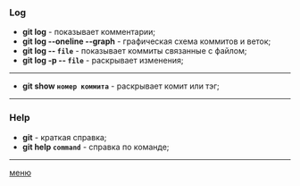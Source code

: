 ### Log 
 
- **git log** - показывает комментарии;
- **git log --oneline --graph** - графическая схема коммитов и веток;
- **git log -- `file`** - показывает коммиты связанные с файлом;
- **git log -p -- `file`** - раскрывает изменения;
---
- **git show `номер коммита`** - раскрывает комит или тэг;
---
### Help
- **git** - краткая справка;
- **git help `command`** - справка по команде;
---
[меню](./README.md)